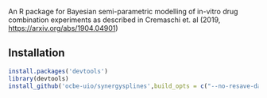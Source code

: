 An R package for Bayesian semi-parametric modelling of in-vitro drug combination experiments as described in Cremaschi et. al (2019, https://arxiv.org/abs/1904.04901)



## Installation

```r
install.packages('devtools')
library(devtools)
install_github('ocbe-uio/synergysplines',build_opts = c("--no-resave-data", "--no-manual"))
```
